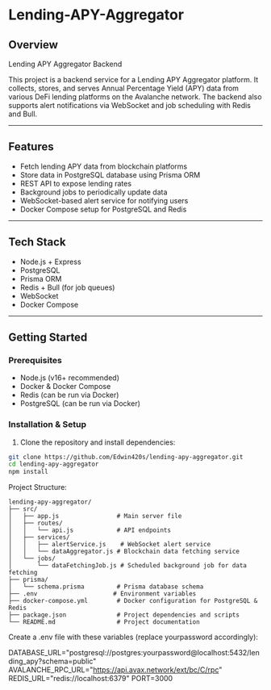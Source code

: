 # Lending-APY-Aggregator

## Overview
Lending APY Aggregator Backend

This project is a backend service for a Lending APY Aggregator platform. It collects, stores, and serves Annual Percentage Yield (APY) data from various DeFi lending platforms on the Avalanche network. The backend also supports alert notifications via WebSocket and job scheduling with Redis and Bull.

---

## Features
- Fetch lending APY data from blockchain platforms
- Store data in PostgreSQL database using Prisma ORM
- REST API to expose lending rates
- Background jobs to periodically update data
- WebSocket-based alert service for notifying users
- Docker Compose setup for PostgreSQL and Redis

---

## Tech Stack
- Node.js + Express
- PostgreSQL
- Prisma ORM
- Redis + Bull (for job queues)
- WebSocket
- Docker Compose

---

## Getting Started

### Prerequisites
- Node.js (v16+ recommended)
- Docker & Docker Compose
- Redis (can be run via Docker)
- PostgreSQL (can be run via Docker)

### Installation & Setup

1. Clone the repository and install dependencies:
```bash
git clone https://github.com/Edwin420s/lending-apy-aggregator.git
cd lending-apy-aggregator
npm install
```

Project Structure:
```
lending-apy-aggregator/
├── src/
│   ├── app.js                # Main server file
│   ├── routes/
│   │   └── api.js            # API endpoints
│   ├── services/
│   │   ├── alertService.js    # WebSocket alert service
│   │   └── dataAggregator.js # Blockchain data fetching service
│   └── jobs/
│       └── dataFetchingJob.js # Scheduled background job for data fetching
├── prisma/
│   └── schema.prisma         # Prisma database schema
├── .env                     # Environment variables
├── docker-compose.yml        # Docker configuration for PostgreSQL & Redis
├── package.json              # Project dependencies and scripts
└── README.md                 # Project documentation

```
Create a .env file with these variables (replace yourpassword accordingly):

DATABASE_URL="postgresql://postgres:yourpassword@localhost:5432/lending_apy?schema=public"
AVALANCHE_RPC_URL="https://api.avax.network/ext/bc/C/rpc"
REDIS_URL="redis://localhost:6379"
PORT=3000

